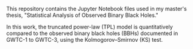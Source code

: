 This repository contains the Jupyter Notebook files used in my master's thesis,
"Statistical Analysis of Observed Binary Black Holes."

In this work, the truncated power-law (TPL) model is quantitatively compared to the observed binary black holes (BBHs) documented in GWTC-1 to GWTC-3, using the Kolmogorov–Smirnov (KS) test.
